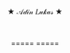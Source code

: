 <div align='center'>
  <p>★ 𝒜𝒹𝒾𝓃 𝐿𝓊𝓀𝒶𝓈 ★ </p>
  <br>
  <p>=====  =====</p>
</div>
<!--
**Lukeisun/Lukeisun** is a ✨ _special_ ✨ repository because its `README.md` (this file) appears on your GitHub profile.

Here are some ideas to get you started:

- 🔭 I’m currently working on ...
- 🌱 I’m currently learning ...
- 👯 I’m looking to collaborate on ...
- 🤔 I’m looking for help with ...
- 💬 Ask me about ...
- 📫 How to reach me: ...
- 😄 Pronouns: ...
- ⚡ Fun fact: ...
-->
